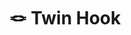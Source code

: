 ---
title: "🪢 Twin Hook"
image: null
release: 2021
link: https://itch.gerardgascon.com/twin-hook
description: null
short-description: Two fishes that are joined together.
remarkable: false
---